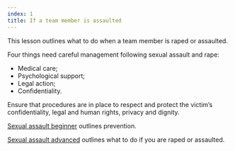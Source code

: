 ```yaml
---
index: 1
title: If a team member is assaulted
---
```

This lesson outlines what to do when a team member is raped or assaulted.

Four things need careful management following sexual assault and rape:

*	Medical care;
*  Psychological support;
*  Legal action;
*  Confidentiality. 

Ensure that procedures are in place to respect and protect the victim’s
confidentiality, legal and human rights, privacy and dignity.

[Sexual assault beginner](umbrella://incident-response/sexual-assault/beginner) outlines prevention. 

[Sexual assault advanced](umbrella://incident-response/sexual-assault/advanced) outlines what to do if you are raped or assaulted.